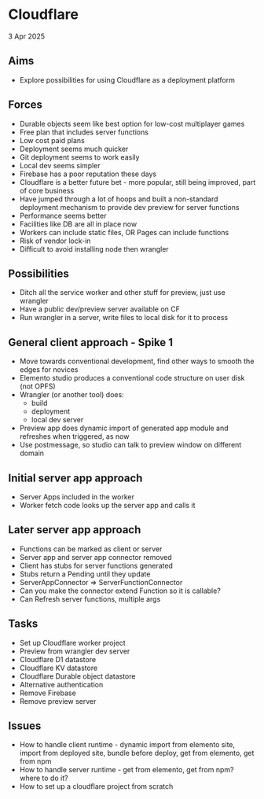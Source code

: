 Cloudflare
==========

3 Apr 2025

Aims
----

- Explore possibilities for using Cloudflare as a deployment platform

Forces
------

- Durable objects seem like best option for low-cost multiplayer games
- Free plan that includes server functions
- Low cost paid plans
- Deployment seems much quicker
- Git deployment seems to work easily
- Local dev seems simpler
- Firebase has a poor reputation these days
- Cloudflare is a better future bet - more popular, still being improved, part of core business
- Have jumped through a lot of hoops and built a non-standard deployment mechanism to provide dev preview for server functions
- Performance seems better
- Facilities like DB are all in place now
- Workers can include static files, OR Pages can include functions
- Risk of vendor lock-in
- Difficult to avoid installing node then wrangler

Possibilities
-------------

- Ditch all the service worker and other stuff for preview, just use wrangler
- Have a public dev/preview server available on CF
- Run wrangler in a server, write files to local disk for it to process

General client approach - Spike 1
--------------------------

- Move towards conventional development, find other ways to smooth the edges for novices
- Elemento studio produces a conventional code structure on user disk (not OPFS)
- Wrangler (or another tool) does:
  - build
  - deployment
  - local dev server
- Preview app does dynamic import of generated app module and refreshes when triggered, as now
- Use postmessage, so studio can talk to preview window on different domain

Initial server app approach
----------------------------

- Server Apps included in the worker
- Worker fetch code looks up the server app and calls it

Later server app approach
------------------------

- Functions can be marked as client or server
- Server app and server app connector removed
- Client has stubs for server functions generated
- Stubs return a Pending until they update
- ServerAppConnector => ServerFunctionConnector
- Can you make the connector extend Function so it is callable?
- Can Refresh server functions, multiple args

Tasks
-----

- Set up Cloudflare worker project
- Preview from wrangler dev server
- Cloudflare D1 datastore
- Cloudflare KV datastore
- Cloudflare Durable object datastore
- Alternative authentication
- Remove Firebase
- Remove preview server

Issues
------

- How to handle client runtime - dynamic import from elemento site, import from deployed site, bundle before deploy, get from elemento, get from npm
- How to handle server runtime - get from elemento, get from npm? where to do it?
- How to set up a cloudflare project from scratch
